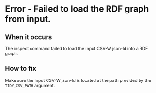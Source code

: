 # Error - Failed to load the RDF graph from input.

## When it occurs

The inspect command failed to load the input CSV-W json-ld into a RDF graph.

## How to fix

Make sure the input CSV-W json-ld is located at the path provided by the `TIDY_CSV_PATH` argument.